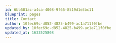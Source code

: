 ```yaml
---
id: 6bb501ac-a4ca-4008-9f65-8519d1e3bc11
blueprint: pages
title: Contact
author: 10fec69c-d852-4825-b499-ac1a711f0fbe
updated_by: 10fec69c-d852-4825-b499-ac1a711f0fbe
updated_at: 1633525808
---
```

